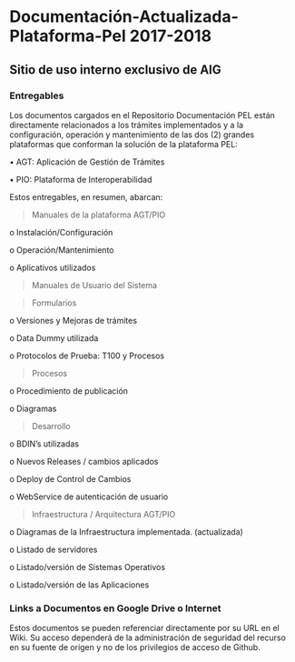 # Documentación-Actualizada-Plataforma-Pel 2017-2018
## Sitio de uso interno exclusivo de AIG

### Entregables

Los documentos cargados en el Repositorio Documentación PEL están directamente relacionados a los trámites implementados y a la configuración, operación y mantenimiento de las dos (2) grandes plataformas que conforman la solución de la plataforma PEL:

•	AGT: Aplicación de Gestión de Trámites

•	PIO: Plataforma de Interoperabilidad

Estos entregables, en resumen, abarcan:

>Manuales de la plataforma AGT/PIO

o	Instalación/Configuración

o	Operación/Mantenimiento

o	Aplicativos utilizados 

>Manuales de Usuario del Sistema

>Formularios

o	Versiones y Mejoras de trámites

o	Data Dummy utilizada

o	Protocolos de Prueba: T100 y Procesos

>Procesos

o	Procedimiento de publicación 

o	Diagramas

>Desarrollo

o	BDIN’s utilizadas

o	Nuevos Releases / cambios aplicados

o	Deploy de Control de Cambios

o	WebService de autenticación de usuario

>Infraestructura / Arquitectura AGT/PIO

o	Diagramas de la Infraestructura implementada. (actualizada) 

o	Listado de servidores

o	Listado/versión de Sistemas Operativos

o	Listado/versión de las Aplicaciones


### Links a Documentos en Google Drive o Internet

Estos documentos se pueden referenciar directamente por su URL en el Wiki. Su acceso dependerá de la administración de seguridad del recurso en su fuente de origen y no de los privilegios de acceso de Github.
